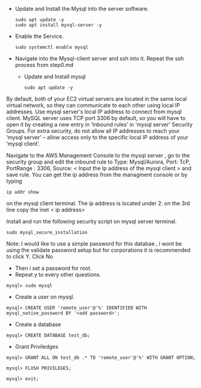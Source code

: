 * Update and Install the Mysql into the server software.
  ````
  sudo apt update -y
  sudo apt install mysql-server -y
  ````
* Enable the Service.
    ````
    sudo systemctl enable mysql
    ````
* Navigate into the Mysql-client server and ssh into it.
    Repeat the ssh process from step0.md
    
  * Update and Install mysql
      ````
      sudo apt update -y
      ````
By default, both of your EC2 virtual servers are located in the same local virtual network, so they can communicate to each other using local IP addresses. Use mysql server's local IP address to connect from mysql client. MySQL server uses TCP port 3306 by default, so you will have to open it by creating a new entry in ‘Inbound rules’ in ‘mysql server’ Security Groups. For extra security, do not allow all IP addresses to reach your ‘mysql server’ – allow access only to the specific local IP address of your ‘mysql client’.

Navigate to the AWS Management Console to the mysql server , go to the security group and edit the inbound rule to Type: Mysql/Aurora, Port: TcP, PortRange : 3306, Source: < Input the Ip address of the mysql client >  and save rule. 
You can get the ip address from the managment console or by typing 
````
ip addr show
````
on the mysql client terminal.
The ip address is located under 2: on the 3rd line copy the inet < ip address> 

Install and run the following security script on mysql server terminal.
````
sudo mysql_secure_installation
````
Note: 
I would like to use a simple password for this databae , i wont be using the validate password setup but for corporations it is recommended to click Y.
Click No
* Then i set a password for root.
* Repeat y to every other questions.

````
mysql> sudo mysql
````
* Create a user on mysql.
````
mysql> CREATE USER 'remote_user'@'%' IDENTIFIED WITH mysql_native_password BY '<add password>';
````
* Create a database
````
mysql> CREATE DATABASE test_db;
````
* Grant Priviledges
````
mysql> GRANT ALL ON test_db .* TO 'remote_user'@'%' WITH GRANT OPTION;
````
````
mysql> FLUSH PRIVILEGES;
````
````
mysql> exit;
````
      
